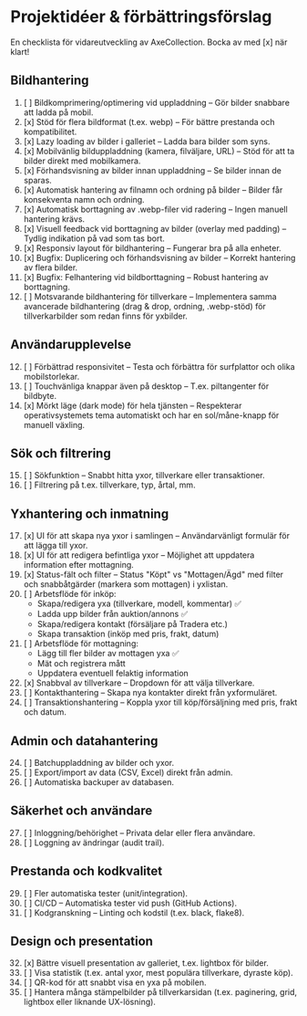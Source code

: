 # Projektidéer & förbättringsförslag

En checklista för vidareutveckling av AxeCollection. Bocka av med [x] när klart!

## Bildhantering

1. [ ] Bildkomprimering/optimering vid uppladdning – Gör bilder snabbare att ladda på mobil.
2. [x] Stöd för flera bildformat (t.ex. webp) – För bättre prestanda och kompatibilitet.
3. [x] Lazy loading av bilder i galleriet – Ladda bara bilder som syns.
4. [x] Mobilvänlig bilduppladdning (kamera, filväljare, URL) – Stöd för att ta bilder direkt med mobilkamera.
5. [x] Förhandsvisning av bilder innan uppladdning – Se bilder innan de sparas.
6. [x] Automatisk hantering av filnamn och ordning på bilder – Bilder får konsekventa namn och ordning.
7. [x] Automatisk borttagning av .webp-filer vid radering – Ingen manuell hantering krävs.
8. [x] Visuell feedback vid borttagning av bilder (overlay med padding) – Tydlig indikation på vad som tas bort.
9. [x] Responsiv layout för bildhantering – Fungerar bra på alla enheter.
10. [x] Bugfix: Duplicering och förhandsvisning av bilder – Korrekt hantering av flera bilder.
11. [x] Bugfix: Felhantering vid bildborttagning – Robust hantering av borttagning.
12. [ ] Motsvarande bildhantering för tillverkare – Implementera samma avancerade bildhantering (drag & drop, ordning, .webp-stöd) för tillverkarbilder som redan finns för yxbilder.

## Användarupplevelse

12. [ ] Förbättrad responsivitet – Testa och förbättra för surfplattor och olika mobilstorlekar.
13. [ ] Touchvänliga knappar även på desktop – T.ex. piltangenter för bildbyte.
14. [x] Mörkt läge (dark mode) för hela tjänsten – Respekterar operativsystemets tema automatiskt och har en sol/måne-knapp för manuell växling.

## Sök och filtrering

15. [ ] Sökfunktion – Snabbt hitta yxor, tillverkare eller transaktioner.
16. [ ] Filtrering på t.ex. tillverkare, typ, årtal, mm.

## Yxhantering och inmatning

17. [x] UI för att skapa nya yxor i samlingen – Användarvänligt formulär för att lägga till yxor.
18. [x] UI för att redigera befintliga yxor – Möjlighet att uppdatera information efter mottagning.
19. [x] Status-fält och filter – Status "Köpt" vs "Mottagen/Ägd" med filter och snabbåtgärder (markera som mottagen) i yxlistan.
20. [ ] Arbetsflöde för inköp: 
    - Skapa/redigera yxa (tillverkare, modell, kommentar) ✅
    - Ladda upp bilder från auktion/annons ✅
    - Skapa/redigera kontakt (försäljare på Tradera etc.)
    - Skapa transaktion (inköp med pris, frakt, datum)
21. [ ] Arbetsflöde för mottagning:
    - Lägg till fler bilder av mottagen yxa ✅
    - Mät och registrera mått
    - Uppdatera eventuell felaktig information
22. [x] Snabbval av tillverkare – Dropdown för att välja tillverkare.
23. [ ] Kontakthantering – Skapa nya kontakter direkt från yxformuläret.
24. [ ] Transaktionshantering – Koppla yxor till köp/försäljning med pris, frakt och datum.

## Admin och datahantering

24. [ ] Batchuppladdning av bilder och yxor.
25. [ ] Export/import av data (CSV, Excel) direkt från admin.
26. [ ] Automatiska backuper av databasen.

## Säkerhet och användare

27. [ ] Inloggning/behörighet – Privata delar eller flera användare.
28. [ ] Loggning av ändringar (audit trail).

## Prestanda och kodkvalitet

29. [ ] Fler automatiska tester (unit/integration).
30. [ ] CI/CD – Automatiska tester vid push (GitHub Actions).
31. [ ] Kodgranskning – Linting och kodstil (t.ex. black, flake8).

## Design och presentation

32. [x] Bättre visuell presentation av galleriet, t.ex. lightbox för bilder.
33. [ ] Visa statistik (t.ex. antal yxor, mest populära tillverkare, dyraste köp).
34. [ ] QR-kod för att snabbt visa en yxa på mobilen.
35. [ ] Hantera många stämpelbilder på tillverkarsidan (t.ex. paginering, grid, lightbox eller liknande UX-lösning). 